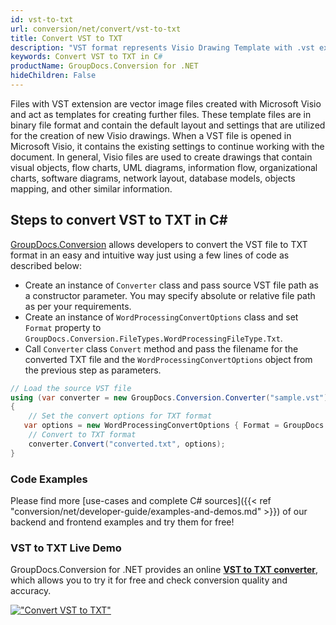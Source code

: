 ```yaml
---
id: vst-to-txt
url: conversion/net/convert/vst-to-txt
title: Convert VST to TXT
description: "VST format represents Visio Drawing Template with .vst extension. Learn how to convert VST to TXT file programmatically in C# language using GroupDocs.Conversion for .NET library."
keywords: Convert VST to TXT in C#
productName: GroupDocs.Conversion for .NET
hideChildren: False
---
```


Files with VST extension are vector image files created with Microsoft Visio and act as templates for creating further files. These template files are in binary file format and contain the default layout and settings that are utilized for the creation of new Visio drawings. When a VST file is opened in Microsoft Visio, it contains the existing settings to continue working with the document. In general, Visio files are used to create drawings that contain visual objects, flow charts, UML diagrams, information flow, organizational charts, software diagrams, network layout, database models, objects mapping, and other similar information.

## Steps to convert VST to TXT in C#

[GroupDocs.Conversion](https://products.groupdocs.com/conversion/net) allows developers to convert the VST file to TXT format in an easy and intuitive way just using a few lines of code as described below:

* Create an instance of `Converter` class and pass source VST file path as a constructor parameter. You may specify absolute or relative file path as per your requirements. 
* Create an instance of `WordProcessingConvertOptions` class and set `Format` property to `GroupDocs.Conversion.FileTypes.WordProcessingFileType.Txt`.
* Call `Converter` class `Convert` method and pass the filename for the converted TXT file and the `WordProcessingConvertOptions` object from the previous step as parameters.

```csharp
// Load the source VST file
using (var converter = new GroupDocs.Conversion.Converter("sample.vst"))
{
    // Set the convert options for TXT format
   var options = new WordProcessingConvertOptions { Format = GroupDocs.Conversion.FileTypes.WordProcessingFileType.Txt };
    // Convert to TXT format
    converter.Convert("converted.txt", options);
}
```

### Code Examples

Please find more [use-cases and complete C# sources]({{< ref "conversion/net/developer-guide/examples-and-demos.md" >}}) of our backend and frontend examples and try them for free!

### VST to TXT Live Demo

GroupDocs.Conversion for .NET provides an online [**VST to TXT converter**](https://products.groupdocs.app/conversion/vst-to-txt), which allows you to try it for free and check conversion quality and accuracy.

[!["Convert VST to TXT"](conversion/net/images/convert-to-txt/convert-vst-to-txt.png)](https://products.groupdocs.app/conversion/vst-to-txt)